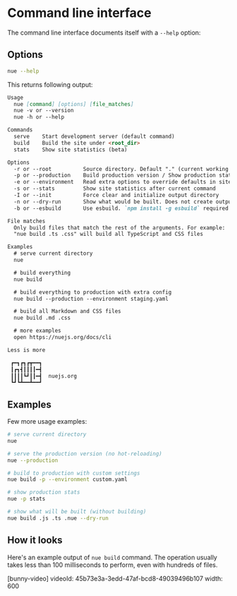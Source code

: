 
# Command line interface
The command line interface documents itself with a `--help` option:


## Options

```sh
nue --help
```

This returns following output:

```md
Usage
  nue [command] [options] [file_matches]
  nue -v or --version
  nue -h or --help

Commands
  serve    Start development server (default command)
  build    Build the site under <root_dir>
  stats    Show site statistics (beta)

Options
  -r or --root          Source directory. Default "." (current working dir)
  -p or --production    Build production version / Show production stats
  -e or --environment   Read extra options to override defaults in site.yaml
  -s or --stats         Show site statistics after current command
  -I or --init          Force clear and initialize output directory
  -n or --dry-run       Show what would be built. Does not create outputs
  -b or --esbuild       Use esbuild. `npm install -g esbuild` required

File matches
  Only build files that match the rest of the arguments. For example:
  "nue build .ts .css" will build all TypeScript and CSS files

Examples
  # serve current directory
  nue

  # build everything
  nue build

  # build everything to production with extra config
  nue build --production --environment staging.yaml

  # build all Markdown and CSS files
  nue build .md .css

  # more examples
  open https://nuejs.org/docs/cli

Less is more

 ┏━┓┏┓┏┳━━┓
 ┃┏┓┫┃┃┃┃━┫
 ┃┃┃┃┗┛┃┃━┫  nuejs.org
 ┗┛┗┻━━┻━━┛

```


## Examples
Few more usage examples:

```sh
# serve current directory
nue

# serve the production version (no hot-reloading)
nue --production

# build to production with custom settings
nue build -p --environment custom.yaml

# show production stats
nue -p stats

# show what will be built (without building)
nue build .js .ts .nue --dry-run
```

## How it looks

Here's an example output of `nue build` command. The operation usually takes less than 100 milliseconds to perform, even with hundreds of files.

[bunny-video]
  videoId: 45b73e3a-3edd-47af-bcd8-49039496b107
  width: 600
